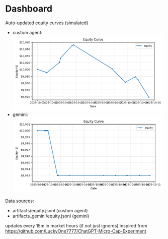 # Dashboard

Auto-updated equity curves (simulated)

- custom agent: ![Equity Curve](artifacts/equity.png?v=efee4c7)
- gemini: ![Equity Curve (Gemini)](artifacts_gemini/equity.png?v=efee4c7)

Data sources:
- artifacts/equity.jsonl (custom agent)
- artifacts_gemini/equity.jsonl (gemini)

updates every 15m in market hours (if not just ignores)
inspired from https://github.com/LuckyOne7777/ChatGPT-Micro-Cap-Experiment